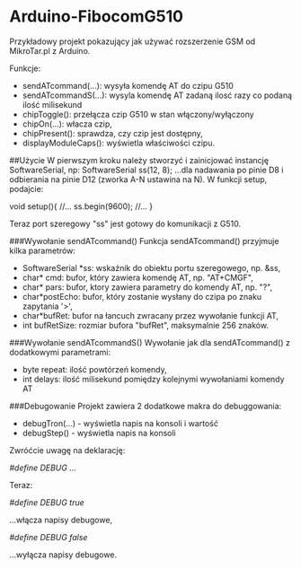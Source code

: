 # Arduino-FibocomG510
Przykładowy projekt pokazujący jak używać rozszerzenie GSM od MikroTar.pl z Arduino. 

Funkcje:
- sendATcommand(...): wysyła komendę AT do czipu G510
- sendATcommandS(...): wysyla komendę AT zadaną ilosć razy co podaną ilość milisekund
- chipToggle(): przełącza czip G510 w stan włączony/wyłączony
- chipOn(...): włacza czip,
- chipPresent(): sprawdza, czy czip jest dostępny,
- displayModuleCaps(): wyświetla właściwości czipu.

##Użycie 
W pierwszym kroku należy stworzyć i zainicjować instancję SoftwareSerial, np:
SoftwareSerial ss(12, 8);
...dla nadawania po pinie D8 i odbierania na pinie D12 (zworka A-N ustawina na N).
W funkcji setup, podajcie:

void setup(){
  //...
  ss.begin(9600);
  //...
}

Teraz port szeregowy "ss" jest gotowy do komunikacji z G510.

###Wywołanie sendATcommand()
Funkcja sendATcommand() przyjmuje kilka parametrów:
- SoftwareSerial *ss: wskaźnik do obiektu portu szeregowego, np. &ss,
- char* cmd: bufor, który zawiera komendę AT, np. "AT+CMGF", 
- char* pars: bufor, ktory zawiera parametry do komendy AT, np. "?",
- char*postEcho: bufor, który zostanie wysłany do czipa po znaku zapytania '>', 
- char*bufRet: bufor na łancuch zwracany przez wywołanie funkcji AT,
- int bufRetSize: rozmiar bufora "bufRet", maksymalnie 256 znaków.

###Wywołanie sendATcommandS()
Wywołanie jak dla sendATcommand() z dodatkowymi parametrami:
- byte repeat: ilość powtórzeń komendy,
- int delays: ilość milisekund pomiędzy kolejnymi wywołaniami komendy AT

###Debugowanie
Projekt zawiera 2 dodatkowe makra do debuggowania: 
- debugTron(...) - wyświetla napis na konsoli i wartość
- debugStep() - wyświetla napis na konsoli

Zwróćcie uwagę na deklarację:

*#define DEBUG ...*

Teraz: 

*#define DEBUG true*

...włącza napisy debugowe,

*#define DEBUG false*

...wyłącza napisy debugowe.
